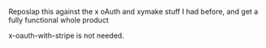 Reposlap this against the x oAuth and xymake stuff I had before, and get a fully functional whole product

x-oauth-with-stripe is not needed.